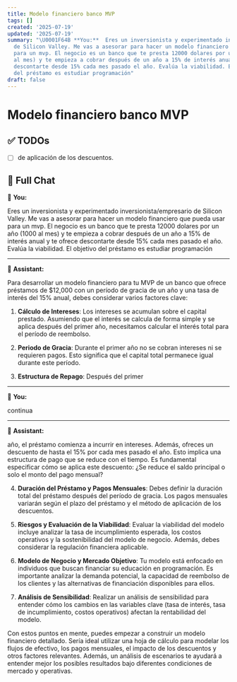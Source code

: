 ```yaml
---
title: Modelo financiero banco MVP
tags: []
created: '2025-07-19'
updated: '2025-07-19'
summary: "\U0001F64B **You:**  Eres un inversionista y experimentado inversionista/empresario
  de Silicon Valley. Me vas a asesorar para hacer un modelo financiero que pueda usar
  para un mvp. El negocio es un banco que te presta 12000 dolares por un año (1000
  al mes) y te empieza a cobrar después de un año a 15% de interés anual y te ofrece
  descontarte desde 15% cada mes pasado el año. Evalúa la viabilidad. El objetivo
  del préstamo es estudiar programación"
draft: false
---
```


# Modelo financiero banco MVP

## ✅ TODOs
- [ ] de aplicación de los descuentos.

## 🧠 Full Chat

🙋 **You:**

Eres un inversionista y experimentado inversionista/empresario de Silicon Valley. Me vas a asesorar para hacer un modelo financiero que pueda usar para un mvp. El negocio es un banco que te presta 12000 dolares por un año (1000 al mes) y te empieza a cobrar después de un año a 15% de interés anual y te ofrece descontarte desde 15% cada mes pasado el año. Evalúa la viabilidad. El objetivo del préstamo es estudiar programación

---

🤖 **Assistant:**

Para desarrollar un modelo financiero para tu MVP de un banco que ofrece préstamos de $12,000 con un período de gracia de un año y una tasa de interés del 15% anual, debes considerar varios factores clave:

1. **Cálculo de Intereses**: Los intereses se acumulan sobre el capital prestado. Asumiendo que el interés se calcula de forma simple y se aplica después del primer año, necesitamos calcular el interés total para el período de reembolso.

2. **Periodo de Gracia**: Durante el primer año no se cobran intereses ni se requieren pagos. Esto significa que el capital total permanece igual durante este período.

3. **Estructura de Repago**: Después del primer

---

🙋 **You:**

continua

---

🤖 **Assistant:**

año, el préstamo comienza a incurrir en intereses. Además, ofreces un descuento de hasta el 15% por cada mes pasado el año. Esto implica una estructura de pago que se reduce con el tiempo. Es fundamental especificar cómo se aplica este descuento: ¿Se reduce el saldo principal o solo el monto del pago mensual?

4. **Duración del Préstamo y Pagos Mensuales**: Debes definir la duración total del préstamo después del período de gracia. Los pagos mensuales variarán según el plazo del préstamo y el método de aplicación de los descuentos.

5. **Riesgos y Evaluación de la Viabilidad**: Evaluar la viabilidad del modelo incluye analizar la tasa de incumplimiento esperada, los costos operativos y la sostenibilidad del modelo de negocio. Además, debes considerar la regulación financiera aplicable.

6. **Modelo de Negocio y Mercado Objetivo**: Tu modelo está enfocado en individuos que buscan financiar su educación en programación. Es importante analizar la demanda potencial, la capacidad de reembolso de los clientes y las alternativas de financiación disponibles para ellos.

7. **Análisis de Sensibilidad**: Realizar un análisis de sensibilidad para entender cómo los cambios en las variables clave (tasa de interés, tasa de incumplimiento, costos operativos) afectan la rentabilidad del modelo.

Con estos puntos en mente, puedes empezar a construir un modelo financiero detallado. Sería ideal utilizar una hoja de cálculo para modelar los flujos de efectivo, los pagos mensuales, el impacto de los descuentos y otros factores relevantes. Además, un análisis de escenarios te ayudará a entender mejor los posibles resultados bajo diferentes condiciones de mercado y operativas.